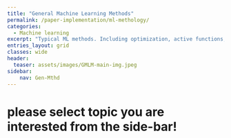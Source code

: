 ```yaml
---
title: "General Machine Learning Methods"
permalink: /paper-implementation/ml-methology/
categories:
  - Machine learning
excerpt: "Typical ML methods. Including optimization, active functions, normalization, regularization and etc. Methods introduced here are the foundation for advanced deep learning methods"
entries_layout: grid
classes: wide
header:
  teaser: assets/images/GMLM-main-img.jpeg
sidebar:
    nav: Gen-Mthd
---
```


# please select topic you are interested from the side-bar!
